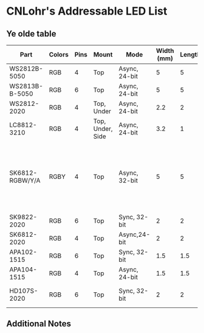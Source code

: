 # CNLohr's Addressable LED List

## Ye olde table

|Part|Colors|Pins|Mount|Mode|Width (mm)|Length|Height|PWM (kHz)|Current (mA)|Spec vmin|Spec vmax|Tested vmin|Have Used|Notes|Provider|Datasheet|
|---|---|---|---|---|---|---|---|---|---|---|---|---|---|---|---|---|
|WS2812B-5050|RGB|4|Top|Async, 24-bit|5|5|1.57|0.4||3.5|5.3|3|CNLohr||LCSC|[Link](https://github.com/cnlohr/addressable_leds/blob/master/WS2812B/WS2812B.pdf)|
|WS2813B-B-5050|RGB|6|Top|Async, 24-bit|5|5|1.65|2|50|3.5|5.3|3|CNLohr||LCSC|[Link](https://github.com/cnlohr/addressable_leds/blob/master/WS2813B-B/Worldsemi-WS2813B-B_C114592.pdf)|
|WS2812-2020|RGB|4|Top, Under|Async, 24-bit|2.2|2|0.84|2||3.7|5.3||||Aliexpress|[Link](https://github.com/cnlohr/addressable_leds/blob/master/WS2812B-2020/WS2812-2020_V1.0_EN.pdf)|
|LC8812-3210|RGB|4|Top, Under, Side|Async, 24-bit|3.2|1|1.5|1.2|60|3.5|5.3|3.3|CNLohr|Green Gamut Decent|SZ LED COLOR|[Link](https://github.com/cnlohr/addressable_leds/blob/master/LC8812-3210/LC8812B-3210_LED.pdf)|
|SK6812-RGBW/Y/A|RGBY|4|Top|Async, 32-bit|5|5|1.6|1.2|100|3.5|5.3|3|CNLohr|Also has Amber and Yellow variants (Custom order MOQ 1k)|SZ LED COLOR|[Link](https://github.com/cnlohr/addressable_leds/blob/master/SK6812RGBW/p2757_SK6812RGBW_REV01.pdf)|
|SK9822-2020|RGB|6|Top|Sync, 32-bit|2|2|.65|4|60|3.7|5.5|||||[Link](https://github.com/cnlohr/addressable_leds/blob/master/SK9822-2020/EC20-9822(SK9822-2020)%20LED%20Datasheet.pdf)|
|SK6812-2020|RGB|4|Top|Async,24-bit|2|2|.6|1.2||||||||[Link](https://github.com/cnlohr/addressable_leds/blob/master/SK6812-2020/SK6812-2020%20LED%20Datasheet.pdf)|
|APA102-1515|RGB|6|Top|Sync, 32-bit|1.5|1.5|0.9|||4.5|5.5|||Has Global|Aliexpress|[Link](https://github.com/cnlohr/addressable_leds/blob/master/APA102-1515/apa102-1515.pdf)|
|APA104-1515|RGB|4|Top|Async, 24-bit|1.5|1.5|0.75||15|3.8|5.5|||||[Link](https://github.com/cnlohr/addressable_leds/blob/master/APA102-1515/apa102-1515.pdf)|
|HD107S-2020|RGB|6|Top|Sync, 32-bit|2|2||27|50||5.3|||||Based on HD107S-5050|

## Additional Notes

